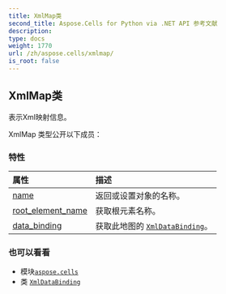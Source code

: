 ```yaml
---
title: XmlMap类
second_title: Aspose.Cells for Python via .NET API 参考文献
description:
type: docs
weight: 1770
url: /zh/aspose.cells/xmlmap/
is_root: false
---
```

## XmlMap类
表示Xml映射信息。



XmlMap 类型公开以下成员：

### 特性
|属性|描述|
| :- | :- |
| [name](/cells/python-net/zh/aspose.cells/xmlmap/name) |返回或设置对象的名称。|
| [root_element_name](/cells/python-net/zh/aspose.cells/xmlmap/root_element_name) |获取根元素名称。|
| [data_binding](/cells/python-net/zh/aspose.cells/xmlmap/data_binding) |获取此地图的 [`XmlDataBinding`](/cells/python-net/zh/aspose.cells/xmldatabinding)。|



### 也可以看看
* 模块[`aspose.cells`](..)
* 类 [`XmlDataBinding`](/cells/python-net/zh/aspose.cells/xmldatabinding)
